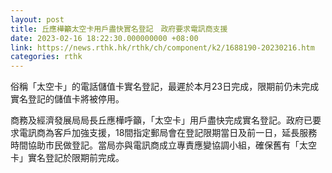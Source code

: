 ```yaml
---
layout: post
title: 丘應樺籲太空卡用戶盡快實名登記　政府要求電訊商支援
date: 2023-02-16 18:22:30.000000000 +08:00
link: https://news.rthk.hk/rthk/ch/component/k2/1688190-20230216.htm
categories: rthk
---
```


俗稱「太空卡」的電話儲值卡實名登記，最遲於本月23日完成，限期前仍未完成實名登記的儲值卡將被停用。

商務及經濟發展局局長丘應樺呼籲，「太空卡」用戶盡快完成實名登記。政府已要求電訊商為客戶加強支援，18間指定郵局會在登記限期當日及前一日，延長服務時間協助市民做登記。當局亦與電訊商成立專責應變協調小組，確保舊有「太空卡」實名登記於限期前完成。
